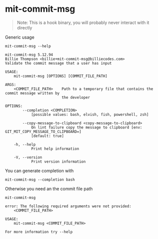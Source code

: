 # mit-commit-msg

> Note: This is a hook binary, you will probably never interact with it directly

Generic usage

``` shell,script(expected_exit_code=0)
mit-commit-msg --help
```

``` shell,verify(stream=stdout)
mit-commit-msg 5.12.94
Billie Thompson <billie+mit-commit-msg@billiecodes.com>
Validate the commit message that a user has input

USAGE:
    mit-commit-msg [OPTIONS] [COMMIT_FILE_PATH]

ARGS:
    <COMMIT_FILE_PATH>    Path to a temporary file that contains the commit message written by
                          the developer

OPTIONS:
        --completion <COMPLETION>
            [possible values: bash, elvish, fish, powershell, zsh]

        --copy-message-to-clipboard <copy-message-to-clipboard>
            On lint failure copy the message to clipboard [env: GIT_MIT_COPY_MESSAGE_TO_CLIPBOARD=]
            [default: true]

    -h, --help
            Print help information

    -V, --version
            Print version information
```

You can generate completion with

``` shell,script(expected_exit_code=0)
mit-commit-msg --completion bash
```

Otherwise you need an the commit file path

``` shell,script(expected_exit_code=2)
mit-commit-msg
```

``` shell,verify(stream=stderr)
error: The following required arguments were not provided:
    <COMMIT_FILE_PATH>

USAGE:
    mit-commit-msg <COMMIT_FILE_PATH>

For more information try --help
```

